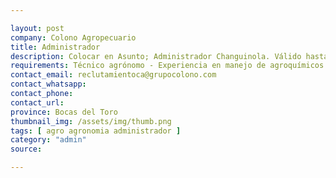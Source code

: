 ```yaml
---

layout: post
company: Colono Agropecuario
title: Administrador
description: Colocar en Asunto; Administrador Changuinola. Válido hasta el 5 de marzo
requirements: Técnico agrónomo - Experiencia en manejo de agroquímicos - Experiencia en manejo de personal - Conocimiento de apps informáticas - Conocimiento en procesos administrativos - Disponibilidad inmediata - Trabajo en equipo - Excelente comunicación
contact_email: reclutamientoca@grupocolono.com
contact_whatsapp: 
contact_phone:
contact_url:
province: Bocas del Toro
thumbnail_img: /assets/img/thumb.png
tags: [ agro agronomia administrador ]
category: "admin"
source:

---
```


